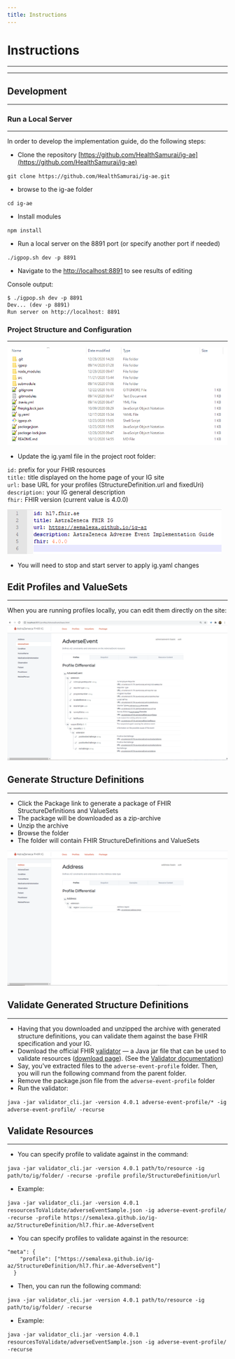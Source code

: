```yaml
---
title: Instructions
---
```


# Instructions
---
---

## Development
---


### Run a Local Server
---

In order to develop the implementation guide, do the following steps:

- Clone the repository [https://github.com/HealthSamurai/ig-ae](https://github.com/HealthSamurai/ig-ae)

```git clone https://github.com/HealthSamurai/ig-ae.git```

- browse to the ig-ae folder

```cd ig-ae```



- Install modules

```npm install```



- Run a local server on the 8891 port (or specify another port if needed)

```./igpop.sh dev -p 8891```

- Navigate to the [http://localhost:8891](http://localhost:8891) to see results of editing

Console output:

```/ig-ae
$ ./igpop.sh dev -p 8891
Dev... (dev -p 8891)
Run server on http://localhost: 8891
```


### Project Structure and Configuration
---

![Project structure](https://github.com/HealthSamurai/ig-ae/blob/master/src/images/project_structure.png?raw=true)


- Update the ig.yaml file in the project root folder:

`id:`  prefix for your FHIR resources<br>
`title:` title displayed on the home page of your IG site<br>
`url:` base URL for your profiles (StructureDefinition.url and fixedUri)<br>
`description:` your IG general description<br>
`fhir:` FHIR version (current value is 4.0.0)<br>


![ig.yaml](https://github.com/HealthSamurai/ig-ae/blob/master/src/images/igyaml.png?raw=true)

- You will need to stop and start server to apply ig.yaml changes


## Edit Profiles and ValueSets
---

When you are running profiles locally, you can edit them directly on the site:

![Editing](https://github.com/HealthSamurai/ig-ae/blob/master/src/images/editing.gif?raw=true)





## Generate Structure Definitions
---

- Click the Package link to generate a package of FHIR StructureDefinitions and ValueSets
- The package will be downloaded as a zip-archive
- Unzip the archive
- Browse the folder
- The folder will contain FHIR StructureDefinitions and ValueSets

![Package](https://github.com/HealthSamurai/ig-ae/blob/master/src/images/package.gif?raw=true)

## Validate Generated Structure Definitions
--- 

- Having that you downloaded and unzipped the archive with generated structure definitions, you can validate them against the base FHIR specification and your IG.
- Download the official FHIR [validator](https://github.com/hapifhir/org.hl7.fhir.core/releases/latest/download/validator_cli.jar) — a Java jar file that can be used to validate resources ([download page](http://build.fhir.org/downloads.html)). (See the [Validator documentation](https://confluence.hl7.org/display/FHIR/Using+the+FHIR+Validator))
- Say, you've extracted files to the `adverse-event-profile` folder. Then, you will run the following command from the parent folder.
- Remove the package.json file from the `adverse-event-profile` folder
- Run the validator:

```java -jar validator_cli.jar -version 4.0.1 adverse-event-profile/* -ig adverse-event-profile/ -recurse```




## Validate Resources
--- 

- You can specify profile to validate against in the command:

```java -jar validator_cli.jar -version 4.0.1 path/to/resource -ig path/to/ig/folder/ -recurse -profile profile/StructureDefinition/url```

- Example:

```java -jar validator_cli.jar -version 4.0.1 resourcesToValidate/adverseEventSample.json -ig adverse-event-profile/ -recurse -profile https://semalexa.github.io/ig-az/StructureDefinition/hl7.fhir.ae-AdverseEvent```

- You can specify profiles to validate against in the resource:
```
"meta": {
    "profile": ["https://semalexa.github.io/ig-az/StructureDefinition/hl7.fhir.ae-AdverseEvent"]
  }
```  
  
- Then, you can run the following command:  

```java -jar validator_cli.jar -version 4.0.1 path/to/resource -ig path/to/ig/folder/ -recurse```

- Example:
  
```java -jar validator_cli.jar -version 4.0.1 resourcesToValidate/adverseEventSample.json -ig adverse-event-profile/ -recurse```



